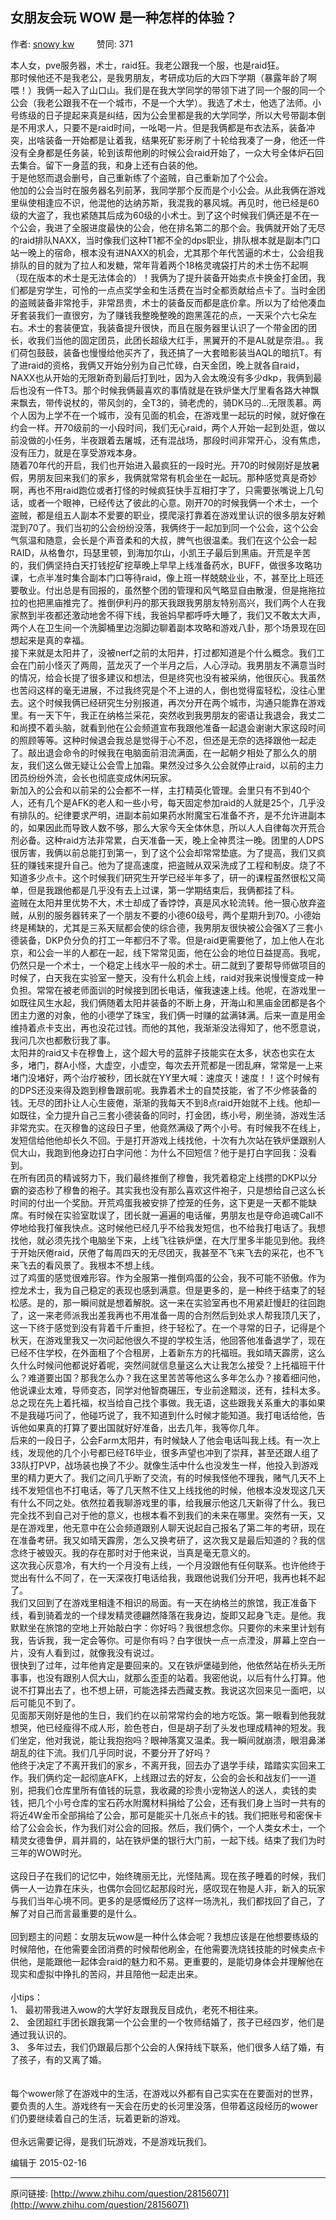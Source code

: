 ## 女朋友会玩 WOW 是一种怎样的体验？

作者: [snowy kw](http://www.zhihu.com/people/snowy-kw)&nbsp;&nbsp;&nbsp;&nbsp;&nbsp;&nbsp;&nbsp;&nbsp; 赞同: 371


本人女，pve服务器，术士，raid狂。我老公跟我一个服，也是raid狂。<br> 那时候他还不是我老公，是我男朋友，考研成功后的大四下学期（暴露年龄了啊喂！）我俩一起入了山口山。我们是在我大学同学的带领下进了同一个服的同一个公会（我老公跟我不在一个城市，不是一个大学）。我选了术士，他选了法师。小号练级的日子提起来真是纠结，因为公会里都是我的大学同学，所以大号带副本倒是不用求人，只要不是raid时间，一吆喝一片。但是我俩都是布衣法系，装备冲突，出啥装备一开始都是让着我，结果死矿影牙刷了十轮给我凑了一身，他还一件没有全身都是任务装，轮到该帮他刷的时候公会raid开始了，一众大号全体炉石回去集合。留下一身蓝的我，和身上还有白装的他。<br> 于是他怒而退会删号，自己重新练了个盗贼，自己重新加了个公会。<br> 他加的公会当时在服务器名列前茅，我同学那个反而是个小公会。从此我俩在游戏里纵使相逢应不识，他混他的达纳苏斯，我混我的暴风城。再见时，他已经是60级的大盗了，我也紧随其后成为60级的小术士。到了这个时候我们俩还是不在一个公会，我进了全服进度最快的公会，他在排名第二的那个会。我俩就开始了无尽的raid排队NAXX，当时像我们这种T1都不全的dps职业，排队根本就是副本门口站一晚上的宿命，根本没有进NAXX的机会，尤其那个年代苦逼的术士，公会组我排队的目的就为了拉人和发糖，常年背着两个18格灵魂袋打片的术士伤不起啊（现在版本的术士是无法体会的）！我俩为了提升装备开始卖点卡换金打金团，我们都是穷学生，可怜的一点点奖学金和生活费在当时全都贡献给点卡了。当时金团的盗贼装备非常抢手，非常昂贵，术士的装备反而都是底价拿。所以为了给他凑血牙套装我们一直很穷，为了赚钱我整晚整晚的跑黑莲花的点，一天采个六七朵左右。术士的套装便宜，我装备提升很快，而且在服务器里认识了一个带金团的团长，收我们当他的固定团员，此团长超级大红手，黑翼开的不是AL就是奈泪。。我们荷包鼓鼓，装备也慢慢给他买齐了，我还搞了一大套暗影装当AQL的暗抗T。有了进raid的资格，我俩又开始分别为自己忙碌，白天金团，晚上就各自raid，NAXX也从开始的无限新奇到最后打到吐，因为入会太晚没有多少dkp，我俩到最后也没有一件T3。那个时候我俩最喜欢的事情就是在铁炉堡大厅里看各路大神飘来飘去，带传说杖的，带风剑的，全T3的，骑老虎的，骑DK马的...无限羡慕。两个人因为上学不在一个城市，没有见面的机会，在游戏里一起玩的时候，就好像在约会一样。开70级前的一小段时间，我们无心raid，两个人开始一起到处逛，做以前没做的小任务，半夜跟着去屠城，还有混战场，那段时间非常开心，没有焦虑，没有压力，就是在享受游戏本身。<br> 随着70年代的开启，我们也开始进入最疯狂的一段时光。开70的时候刚好是放暑假，男朋友回来我们的家乡，我俩就常常有机会坐在一起玩。那种感觉真是奇妙啊，再也不用raid跑位或者打怪的时候疯狂快手互相打字了，只需要张嘴说上几句话，或者一个眼神，已经传达了彼此的心意。刚开70的时候我俩一个术士，一个盗贼，都是组五人副本不爱要的职业，摸爬滚打靠着在游戏里认识的很多朋友好赖混到70了。我们当初的公会纷纷没落，我俩终于一起加到同一个公会，这个公会气氛温和随意，会长是个声音柔和的大叔，脾气也很温柔。我们在这个公会一起RAID，从格鲁尔，玛瑟里顿，到海加尔山，小凯王子最后到黑庙。开荒是辛苦的，我们俩坚持白天打钱挖矿挖草晚上早早上线准备药水，BUFF，做很多攻略功课，七点半准时集合副本门口等待raid，像上班一样兢兢业业，不，甚至比上班还要敬业。付出总是有回报的，虽然整个团的管理和风气略显自由散漫，但是拖拖拉拉的也把黑庙推完了。推倒伊利丹的那天我跟我男朋友特别高兴，我们两个人在我家熬到半夜都还激动地舍不得下线，我爸妈早都呼呼大睡了，我们又不敢太大声，两个人在卫生间一个洗脚桶里边泡脚边聊着副本攻略和游戏八卦，那个场景现在回想起来是真的幸福。<br> 接下来就是太阳井了，没被nerf之前的太阳井，打过都知道是个什么概念。我们工会在门前小怪灭了两周，蓝龙灭了一个半月之后，人心浮动。我男朋友不满意当时的情况，给会长提了很多建议和想法，但是终究也没有被采纳，他很灰心。我虽然也苦闷这样的毫无进展，不过我终究是个不上进的人，倒也觉得蛮轻松，没往心里去。这个时候我俩已经研究生分别报道，再次分开在两个城市，沟通只能靠在游戏里。有一天下午，我正在纳格兰采花，突然收到我男朋友的密语让我退会，我丈二和尚摸不着头脑，就看到他在公会频道宣布我跟他准备一起退会谢谢大家这段时间的照顾等等。这种时候退会我总是觉得于心不忍，但还是无奈的选择跟他一起走了。敲出退会命令的时候我在电脑面前泪流满面，在一起朝夕相处了那么久的朋友，我们这么做无疑让公会雪上加霜。果然没过多久公会就停止raid，以前的主力团员纷纷外流，会长也彻底变成休闲玩家。<br> 新加入的公会和以前呆的公会都不一样，主打精英化管理。会里只有不到40个人，还有几个是AFK的老人和一些小号，每天固定参加raid的人就是25个，几乎没有排队的。纪律要求严明，进副本前如果药水附魔宝石准备不齐，是不允许进副本的，如果因此而导致人数不够，那么大家今天全体休息，所以人人自律每次开荒合剂必备。这种raid方法非常累，白天准备一天，晚上全神贯注一晚。团里的人DPS很厉害，我俩以前总能打到第一，到了这个公会却常常垫底。为了提高，我们又疯狂的赚钱来提升自己。他为了提高速度，把盗贼从双采洗成了工程和制皮。烧了不知道多少点卡。这个时候我们研究生开学已经半年多了，研一的课程虽然很松又简单，但是我跟他都是几乎没有去上过课，第一学期结束后，我俩都挂了科。<br> 盗贼在太阳井里优势不大，术士却成了香饽饽，真是风水轮流转。他一狠心放弃盗贼，从别的服务器转来了一个朋友不要的小德60级号，两个星期升到70。小德始终是稀缺的，尤其是三系天赋都会使的综合德，我男朋友很快被公会强X了三套小德装备，DKP负分负的打工一年都归不了零。但是raid更需要他了，加上他人在北京，和公会一半的人都在一起，线下常常见面，他在公会的地位日益提高。我呢，仍然只是一个术士，一个稳定上线水平一般的术士。研二就到了要帮导师做项目的时候了，白天我在实验室一整天，没有什么机会上线，raid对我来说慢慢变成一种负担。常常在被老师面训的时候接到团长电话，催我速速上线。他呢，在游戏里一如既往风生水起，我们俩随着太阳井装备的不断上身，开海山和黑庙金团都是各个团主力邀的对象，他的小德学了珠宝，我们俩一时赚的盆满钵满。后来一直是用金维持着点卡支出，再也没花过钱。而他的其他，我渐渐没法得知了，他不愿意说，我问几次也都敷衍我了事。<br>太阳井的raid又卡在穆鲁上，这个超大号的蓝胖子技能实在太多，状态也实在太多，堵门，群A小怪，大虚空，小虚空，每次去开荒都是一团乱麻，常常是一上来堵门没堵好，两个治疗被秒，团长就在YY里大喊：速度灭！速度！！这个时候有的DPS还没来得及跑到穆鲁跟前呢。我靠着术士的自焚技能，省了不少修装备的钱。无尽的团扑让人心生疲倦，渐渐的我每天不到8点raid开始就不上线。他却一如既往，全力提升自己三套小德装备的同时，打金团，练小号，刷坐骑，游戏生活非常充实。在灭穆鲁的这段日子里，他竟然满级了两个小号。有时候我不在线上，发短信给他他却长久不回。于是打开游戏上线找他，十次有九次站在铁炉堡跟别人侃大山，我跑到他身边打白字问他：为什么不回短信？他于是打白字回我：没看到。<br> 在所有团员的精诚努力下，我们最终推倒了穆鲁，我凭着稳定上线攒的DKP以分霸的姿态秒了穆鲁的袍子。其实我也没有那么喜欢这件袍子，只是想给自己这么长时间的付出一个奖励。开荒鸡蛋我被安排了控笼的任务，这下更是一天都不能缺席。有时候在实验室耽误了，团长就一遍遍的电话催，男朋友也是夺命追魂Call不停地给我打催我快点。这时候他已经几乎不给我发短信，也不给我打电话了。我想找他，就必须先找个电脑坐下来，上线飞往铁炉堡，在大厅里多半能见到他。我终于开始厌倦raid，厌倦了每周四天的无尽团灭，我甚至不飞来飞去的采花，也不飞来飞去的看风景了。我根本不想上线。<br> 过了鸡蛋的感觉很难形容。作为全服第一推倒鸡蛋的公会，我不可能不骄傲。作为控龙术士，我为自己稳定的表现也感到满意。但是更多的，是一种终于结束了的轻松感。是的，那一瞬间就是想着解脱。这一来在实验室再也不用紧赶慢赶的往回跑了，这一来老师派我出差我再也不用准备一周的合剂然后到处求人帮我顶几天了，这一下终于感觉到没有背着千斤重担，终于轻松了。在一个寻常的日子，记得是个秋天，在游戏里我又一次问起他很久不提的学校生活，他回答他准备退学了，现在已经不住学校，在外面租了个合租房，上着新东方的托福班。我如晴天霹雳，这么久什么时候问他都说好着呢，突然间就信息量这么大让我怎么接受？上托福班干什么？难道要出国？那我怎么办？我在这里苦苦等他这么多年怎么办？接着细问他，他说课业太难，导师变态，同学对他智商碾压，专业前途黯淡，还有，挂科太多。总之现在先上着托福，权当给自己找个事做。我无语，这些跟我关系重大的事如果不是我碰巧问了，他碰巧说了，我不知道到什么时候才能知道。我打电话给他，告诉他如果真的打算了要出国就好好准备，出去几年，我等你几年。<br> 后来的一段日子，公会Farm太阳井，有时候缺人了他会电话叫我上线。有一次上线，发现他的几个小号都已经T6毕业，很多声望也冲到了崇拜，甚至还跟人组了33队打PVP，战场装也换了不少。就像生活中什么也没发生一样，他投入到游戏里的精力更大了。我们之间几乎断了交流，有的时候我怪他不理我，赌气几天不上线不发短信也不打电话，等了几天熬不住又上线找他的时候，他根本没发现这几天有什么不同之处。依然拉着我聊游戏里的事，给我展示他这几天新得了什么。我已完全找不到自己对于他的意义，也根本看不到我们的未来在哪里。突然有一天，又是在游戏里，他无意中在公会频道跟别人聊天说起自己报名了第二年的考研，现在在准备考研。我又如晴天霹雳，怎么又换考研了，这次我又是最后知道的？我的信念终于被毁灭。我的存在那时对于他来说，当真是毫无意义的。<br> 这次我心灰意冷，有大约一个月没有上线，一个月没跟他有任何联系。也许他终于觉出有什么不同了，在一天深夜打电话给我，我跟他说我们分开吧，我再也耗不起了。<br> 我们又回到了在游戏里相逢不相识的局面。有一天在纳格兰的旅馆，我正准备下线，看到骑着龙的一个绿发精灵德翩然降落在我身边，旋即又起身飞走。是他。我默默坐在旅馆的空地上开始敲白字：你好吗？我很想念你。只要你的未来里计划有我，告诉我，我一定会等你。可是你有吗？白字很快一点一点湮没，屏幕上空白一片，没有人看到过，就像我没有说过。<br> 很快到了过年，过年他肯定是要回来的。又在铁炉堡碰到他，他依然站在桥头无所事事，也没有跟别人侃大山，就那么歪歪的站着。我密他说，以后有什么打算。他说不打算出去了，也不想上研，可能选择去西藏支教。我说这次回来见一面吧，以后可能见不到了。<br> 见面那天刚好是他的生日，我们约在以前常常约会的地方吃饭。第一眼看到他我就想哭，他已经瘦得不成人形，脸色苍白，但是胡子刮了头发也理成精神的短发。我们坐定，他对我说，能让我抱抱吗？眼神落寞又温柔。我一瞬间就崩溃，眼泪鼻涕胡乱的往下流。我们几乎同时说，不要分开了好吗？<br> 他终于决定了不离开我们的家乡，不离开我，回去办了退学手续，踏踏实实回来工作。我们俩约定一起彻底AFK，上线跟过去的好友，公会的会长和战友们一一道别，把我们仓库里所有值钱的玩意，我收藏的珍贵小宠物送人的送人，卖钱的卖钱，把几个小号仓库的宝石药水附魔材料捐给了公会，还有我们身上当时一共有的将近4W金币全部捐给了公会，那可是能买十几张点卡的钱。我们把账号和密保卡给了公会会长，作为我们对公会的回报。然后，我们俩个，一个人类女术士，一个精灵女德鲁伊，肩并肩的，站在铁炉堡的银行大门前，一起下线。结束了我们为时三年的WOW时光。<br><br> 这段日子在我们的记忆中，始终瑰丽无比，光怪陆离。现在孩子睡着的时候，我们俩一人一边靠在床头，也偶尔会回忆起那段时光，感叹现在物是人非，新入的玩家与我们当年心境不同。更多的是感慨经历了这样一场洗礼，我们都找回了自己，了解了对自己而言最重要的是什么。<br><br> 回到题主的问题：女朋友玩wow是一种什么体会呢？我想应该是在他想要练级的时候陪他，在他需要金团消费的时候帮他刷金，在他需要洗烧钱技能的时候卖点卡供他，是能跟他一起体会raid的魅力和不易。更重要的，是能切身体会并理解他在现实和虚拟中挣扎的苦闷，并且陪他一起走出来。<br><br> 小tips：<br>1、 最初带我进入wow的大学好友跟我反目成仇，老死不相往来。<br>2、 金团超红手团长跟我第一个公会里的一个牧师结婚了，孩子已经四岁，他们是通过我认识的。<br>3、 多年过去，我们仍跟最后那个公会的人保持线下联系，他们很多人结了婚，有了孩子，有的又离了婚。<br><br><br>每个wower除了在游戏中的生活，在游戏以外都有自己实实在在要面对的世界，要负责的人生。游戏终有一天会在历史的长河里没落，但带着这段经历的wower们仍要继续着自己的生活，玩着更新的游戏。<br><br>但永远需要记得，是我们玩游戏，不是游戏玩我们。



编辑于 2015-02-16



---
原问链接: [http://www.zhihu.com/question/28156071](http://www.zhihu.com/question/28156071)